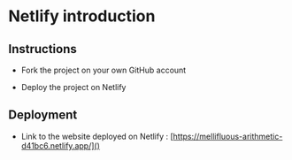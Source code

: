 # Netlify introduction

## Instructions

- Fork the project on your own GitHub account

- Deploy the project on Netlify

## Deployment

- Link to the website deployed on Netlify : [https://mellifluous-arithmetic-d41bc6.netlify.app/]()
